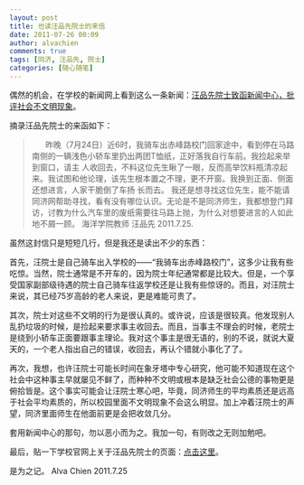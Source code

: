 ```yaml
---
layout: post
title: 也读汪品先院士的来信
date: 2011-07-26 00:09
author: alvachien
comments: true
tags: [同济, 汪品先, 院士]
categories: [随心随笔]
---
```

偶然的机会，在学校的新闻网上看到这么一条新闻：<a title="《汪品先院士致函新闻中心，批评社会不文明现象》" href="http//news.tongji.edu.cn/classid-6-newsid-32905-t-show.html" target="_blank">汪品先院士致函新闻中心，批评社会不文明现象</a>。

摘录汪品先院士的来函如下：
<blockquote>      昨晚（7月24日）近6时，我骑车出赤峰路校门回家途中，看到停在马路南侧的一辆浅色小轿车里扔出两团T恤纸，正好落我自行车前。我捡起来举到窗口，请主 人收回去，不料这位先生瞅了一眼，反而高举饮料瓶清凉起来。我试图和他论理，该先生根本置之不理，更不开窗。我换到正面、侧面还想进言，人家干脆倒了车扬 长而去。
我还是想寻找这位先生，能不能请同济网帮助寻找，看有没有哪位认识。无论是不是同济师生，我都想登门拜访，讨教为什么汽车里的废纸需要往马路上抛，为什么对想要进言的人如此地不屑一顾。
海洋学院教师 汪品先 2011.7.25.</blockquote>
虽然这封信只是短短几行，但是我还是读出不少的东西：

首先，汪院士是自己骑车出入学校的——“我骑车出赤峰路校门”，这多少让我有些吃惊。当然，院士通常是不开车的，因为院士年纪通常都是比较大。但是，一个享受国家副部级待遇的院士自己骑车往返学校还是让我有些惊讶的。而且，对汪院士来说，其已经75岁高龄的老人来说，更是难能可贵了。

其次，院士对这些不文明的行为是很认真的。或许说，应该是很较真。他发现别人乱扔垃圾的时候，是捡起来要求事主收回去。而且，当事主不理会的时候，老院士是绕到小轿车正面要跟事主理论。我对这个事主是很无语的，别的不说，就说大夏天的，一个老人指出自己的错误，收回去，再认个错就小事化了了。

再次，我想，也许汪院士可能长时间在象牙塔中专心研究，他可能不知道现在这个社会中这种事主早就屡见不鲜了，而种种不文明或根本是缺乏社会公德的事物更是俯拾皆是。这个事实可能会让汪院士寒心吧，毕竟，同济师生的平均素质还是远高于社会平均素质的，所以校园里面不文明现象不会这么明显。加上冲着汪院士的声望，同济里面师生在他面前更是会把收敛几分。

套用新闻中心的那句，勿以恶小而为之。我加一句，有则改之无则加勉吧。

最后，贴一下学校官网上关于汪品先院士的页面：<a title="汪品先" href="http://www.tongji.edu.cn/survey/elite_wang.html" target="_blank">点击这里</a>。

是为之记。
Alva Chien
2011.7.25
